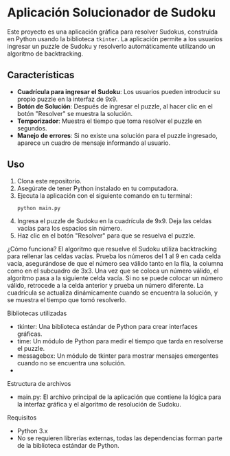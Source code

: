 # Aplicación Solucionador de Sudoku

Este proyecto es una aplicación gráfica para resolver Sudokus, construida en Python usando la biblioteca `tkinter`. La aplicación permite a los usuarios ingresar un puzzle de Sudoku y resolverlo automáticamente utilizando un algoritmo de backtracking.

## Características

- **Cuadrícula para ingresar el Sudoku**: Los usuarios pueden introducir su propio puzzle en la interfaz de 9x9.
- **Botón de Solución**: Después de ingresar el puzzle, al hacer clic en el botón "Resolver" se muestra la solución.
- **Temporizador**: Muestra el tiempo que toma resolver el puzzle en segundos.
- **Manejo de errores**: Si no existe una solución para el puzzle ingresado, aparece un cuadro de mensaje informando al usuario.

## Uso

1. Clona este repositorio.
2. Asegúrate de tener Python instalado en tu computadora.
3. Ejecuta la aplicación con el siguiente comando en tu terminal:
   ```bash
   python main.py
4. Ingresa el puzzle de Sudoku en la cuadrícula de 9x9. Deja las celdas vacías para los espacios sin número.
5. Haz clic en el botón "Resolver" para que se resuelva el puzzle.
   
¿Cómo funciona?
El algoritmo que resuelve el Sudoku utiliza backtracking para rellenar las celdas vacías. Prueba los números del 1 al 9 en cada celda vacía, asegurándose de que el número sea válido tanto en la fila, la columna como en el subcuadro de 3x3.
Una vez que se coloca un número válido, el algoritmo pasa a la siguiente celda vacía. Si no se puede colocar un número válido, retrocede a la celda anterior y prueba un número diferente.
La cuadrícula se actualiza dinámicamente cuando se encuentra la solución, y se muestra el tiempo que tomó resolverlo.

Bibliotecas utilizadas
- tkinter: Una biblioteca estándar de Python para crear interfaces gráficas.
- time: Un módulo de Python para medir el tiempo que tarda en resolverse el puzzle.
- messagebox: Un módulo de tkinter para mostrar mensajes emergentes cuando no se encuentra una solución.
- 
Estructura de archivos
- main.py: El archivo principal de la aplicación que contiene la lógica para la interfaz gráfica y el algoritmo de resolución de Sudoku.

Requisitos
- Python 3.x
- No se requieren librerías externas, todas las dependencias forman parte de la biblioteca estándar de Python.

